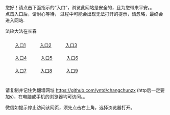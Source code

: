 您好！请点击下面指示的“入口”，浏览此网站是安全的，且为您带来平安。。 <br/>
点击入口后，请耐心等待， 过程中可能会出现无法打开的提示，请忽略，最终会进入网站. </br>

法轮大法在长春<br/>
<div style="padding:10px"><a style="margin:20px" target="_blank" href="https://dgxce8ondaqjp.cloudfront.net/2Qpsp?gzrorvbd" id="ccLink1" rel="nofollow">入口1</a> <a target="_blank" style="margin:20px" href="https://d2e33k92iidg5f.cloudfront.net/2Qpsp?qahuyd" id="ccLink2" rel="nofollow">入口2</a> <a style="margin:20px" target="_blank" href="https://d1soor5o19vy96.cloudfront.net/2Qpsp?vuaove" id="ccLink3" rel="nofollow">入口3</a></div>

<div style="padding:10px" ><a style="margin:20px" target="_blank" href="https://dgxce8ondaqjp.cloudfront.net/2Qpsp?gzrorvbd" id="ccLink4" rel="nofollow">入口4</a> <a style="margin:20px" href="https://d2e33k92iidg5f.cloudfront.net/2Qpsp?qahuyd" target="_blank" id="ccLink5" rel="nofollow">入口5</a> <a style="margin:20px" href="https://d1soor5o19vy96.cloudfront.net/2Qpsp?vuaove" target="_blank" id="ccLink6" rel="nofollow">入口6</a></div>

<div style="padding:10px"><a style="margin:20px" target="_blank" href="https://dgxce8ondaqjp.cloudfront.net/2Qpsp?gzrorvbd" id="ccLink7" rel="nofollow">入口7</a> <a style="margin:20px" href="https://d2e33k92iidg5f.cloudfront.net/2Qpsp?qahuyd" target="_blank" id="ccLink8" rel="nofollow">入口8</a> <a style="margin:20px" target="_blank" href="https://d1soor5o19vy96.cloudfront.net/2Qpsp?vuaove" id="ccLink9" rel="nofollow">入口9</a></div>

<br/>



请复制并记住免翻墙网址 https://github.com/yntd/changchunzx (http后一定要加s)，在电脑或手机的浏览器均可访问。。<br/>

微信如提示停止访问该网页，须先点击右上角，选择浏览器打开。
